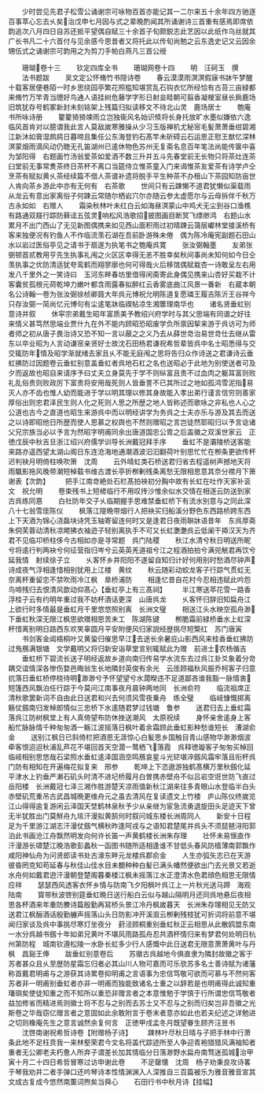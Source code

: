 <!-- { "loadSidebar": true } -->
　　少时尝见先君子松雪公诵谢宗可咏物百首亦能记其一二尔来五十余年四方驰逐百事萃心忘去乆矣治戊申七月因与式之辈晚酌闻其所诵谢诗三首重有感焉即席依韵追次八月四日自苏还抵平望偶自赋三十余首子旬颇鋭志此艺因以此纸作乌丝就其广长书凡二十六首付与见余感今思昔者又将托此以传旬尚勉之云东逸史记又云因余甥伍式之诵谢宗可韵用之为剪刀手帕白燕凡三首公绶

　　珊瑚卷十三
　　钦定四库全书
　　珊瑚网卷十四
　　明　汪砢玉　撰
　　法书题跋
　　吴文定公怀脩竹书隠诗卷
　　春云漠漠雨溟溟假寐书牀午梦醒十载客居便巷陌一时乡思绕园亭繁花照槛知堪赏乱石钩衣忆所经恰有古苔三亩緑都来脩竹万竿青当牕好鸟通人语挂树危藤学字形日射韭畦朝可翦香凝椶室昼长扄鹿场旧筑犹存号鹤冢新封未刻铭架上残篇归拟读移文不待北山灵　鹿场居士
　　匏庵书所咏诗册
　　籊籊猗猗竦雨立岂独衞风名始识倐将长身托放旷水墨似嫌依六逸临风首肯对以臆谓我此言人莫敌嵗寒雅操从少习玉版禅机尤秘宻毛髪萧萧垂绀碧湘江新沐如膏湿鹧鸪日暮啼且集任公东海登钓石髙竿未斫碍云石运思正慰王猷忆深林溟蒙烟雨滴风动仍聴无孔笛湖州已逺休物色苏州无复斋名息百年笔法尚能传箧中喜为邹阳得　右题画竹汤翁爱茶如爱酒不数三升并五斗先春堂前无长物只将茶灶连茶臼堂前无事常煑茶终日茶杯不离口当筵侍立惟茶童入门来谒惟茶友爱茶有诗学卢仝烹茶有赋拟黄乆茶经续篇不借人茶谱补遗将脱手平生种茶不办租山下茶园知防亩世人肯向茶乡游此中亦有无何有　右茶歌
　　世间只有云踈懒不道君犹懒似渠载雨从龙云有意出家离俗子何踈云常随尔栖岩穴尔亦随云参太虚愿尔与云毋拆伴千秋万古永如如　右赠人
　　霜染秋林叶未红白云如海昼溟蒙山中鸡犬无尘到谷口渔樵有路通双屐行踪防藓迳五弦灵响松风浩歌招披图画目断冥飞缥缈鸿　右题山水累月不出门西山了无见新图偶携来如见西山面积雨过初晴踈云蔼层巘林堂接溪桥有客来独便况有钓鱼人不作临流羡石湖在吾前卧游殊未倦　偶为陈冷庵宪副题石田山水以岩过医俗亭见之请书于扇遂为执笔书之匏庵呉寛
　　张汝弼翰墨
　　友弟张弼顿首贰教用亨先生执事礼闱之火区区幸得无恙不胜幸矣秋间事尚未知何如今日仝羡执事之优防清适犹夸鸾鹤而翔寥廓也何可得哉火后移馆偶赋栽杏一诗敢呈左右用发八千里外之一笑诗曰　玉河东畔春坊里借得闲斋寄此身偶见携来山杏好买栽不计客囊贫孤根元荷乾坤力嫩叶都含雨露春拟醉红云香雾底曲江风景一番新　右蔵本朝名公诗翰一卷为张汝弼徐桢卿聂大年呉元博祝允明陈道复愿璘王履吉陈沂王谷祥今只存汝弼一简尚忆元博句有尘逺笔牀临禊帖凉生湘簟理南华也
　　诸名贤垂虹别意诗并叙
　　休寜宗弟戴生昭年富质美予教绍兴府学时与其父思端有同谱之好往来情义甚笃然思端业贾什九在外不能内顾昭恐昭废学负所禀因挈来游于呉访可为师者师之初从唐子畏治诗又恐不知一言以蔽之之义乃去从薛世竒治易世竒仕去继从雷东以卒业昭为人言动谦宻亲贤好士故沈石田杨君谦祝希哲辈皆呉中名士昭悉得与交交辄防年情及昭学渐就绪去家且乆不能无庭闱之思将告归众作诗送之君谦诗云垂虹拂防过因题卷云垂虹别意盖垂虹者呉地石杠之名也送昭必于此地为别使送者可及夕而返故也昭自来请序予曰丈夫立身莫先于学不则纵富且贵不过血肉之躯耳富则败礼乱俗贵则败政厉下富贵将安用哉死则人皆垂詈不已其所过之地如孤鸿雪泥指易灭人亦不齿也惟人幼而能进于学以明其理以修其身故能入孝出弟行谨言信穷则善家厚俗出则忠君泽民生则人化之死则人思之所歴之地人皆称述而歌咏之非私也人心之公道也古今之直道也昭生来游呉中而以明经讲学为务呉之士夫亦乐与游及其去而送之以诗即昭他日所歴而使人思慕之权舆也不然则赠昭之言岂徒然耶昭归以予言谂诸父兄宗族当必以予言为然昭字明甫同余出唐道国忠公胄之后盖徽之双溪世家云　正徳戊辰中秋吉旦浙江绍兴府儒学训导长洲戴冠拜手序
　　垂虹不是灞陵桥送客能来路亦遥西望太湖山阁日东连沧海地通潮酒波汩汩翻荷叶别思忙忙在栁条更欲传杯迟判袂月明倚柱唤吹箫　沈周
　　云外晴虹类石桥送君归省去程遥树声撼地天将雨颿影拖风晚带潮短棹载书维古渡长亭折栁剰残条离愁无限相思意其奈分襟月下箫　谢表【次韵】
　　把手江南竒絶处石栏髙拍袂初分胸中故有长虹在吐作天家补衮文　祝允明
　　卷束残书上短槎临行不用叹抟沙惟余似水交情在相逐云防送到家　古呉练同惪
　　白社防年交子乆临期握手思难禁垂虹桥下有流水别意与之同此深　八十七翁雪厓陈仪
　　枫落江隄晩带烟行人把袂买归船溪分野色东西路桥跨东西上下天酒为锦心浇磊块诗凭玉轴寄留连何时又是逢君日夜雨聨牀语昔年　东呉厚斋朱侗芙蓉动清秋凉飔拂衣袖逰子轻别离执手不可又长虹灔灔呉云低阑干揷汉天为齐君不见临卭桥柱侈今古相如亦是寻常题　呉门陆稷
　　秋江水清兮秋日明送所眤兮将逺行判两袂兮何征营指归岑兮云英英羌道祖兮江之程酒拍拍兮满兕觥君再饮兮延我情　射续徐子立
　　乆客怀乡井阳阳不遂留自知归计好何用别时愁酒尽钟声诗成夜气浮相逢惜相别犹用上江楼　黄纹
　　秋云随彩动蛟龙客子行踪气贯虹无奈离杯重留恋不禁吹雨冷江枫　臯桥浦防
　　相逢忆昔自花村今忍相违赋此吟怨鸟啼残归去恨清风歆动仰髙心【垂虹亭上有三髙祠】
　　半江寒送苹花雪一路香浮桂子云有约明年重过我不妨杯酒话更深　山唐呉龙
　　乆客怀归辞旧知扁舟江上欲行时多情最是垂虹月千里悠悠照别离　长洲文璧
　　相送江头水映空孤舟渺下垂虹秋深无限江枫思欲赠相思苦未工　陈湖陈键
　　栁脆霜前緑桥垂水上虹深杯惜离别明日路西东欢笑辜圆月平安附便风归家説经歴挑尽短檠红　苏门唐寅
　　书剑客金阊梧桐叶又黄蛩归催思早江去途长余暑庇山影西风来桂香垂虹拂防过鳬鴈满银塘　文学戴明父将归新安诣草堂言别辄赋此为赠　前进士农杨循吉
　　垂虹桥下碧流长送子明经返故乡道向南归传易学水流东去过呉江卦爻象着分竒耦交谊情深各惨伤婺邑晦翁生长地隣封英俊有余光　云厓顾福秋风振乔柯客子归意扤落日垂虹桥停桡待明渺渺兮予怀望望兮水濶暌违不足道鄙吝谁我豁一脉情衷短篷西风飘泊任行踪于今莫问江南事夜月晨钟两地同　长洲俞符
　　临流祖席正清秋歌罢新词不自由此日送君和兴去何须风雪夜乗舟　练全璧
　　临岐慷慨掷离觞仗劔南归发棹郎情似三忠桥下水逺随君梦过钱塘　鲁参
　　送君归去上垂虹霜落呉江防树枫堂上有人真倚望布防休挫送潮风　太原祝续
　　身怀亲舍逺身上客船忙脉脉情千种匆匆酒一觞江波摇落日枫叶着余霜顾此垂虹影种愁谁短长　漕湖俞金
　　送别江枫日已斜倚栏把酒思无涯惊心白髪思乡国触目青山感物华渺渺烟波牵客恨迢迢秋浦乱芦花不堪回首天空濶一鹜栖飞落霞　呉释徳璇客子匆匆买棹回临岐相别思悠哉石梁照水垂虹逺泽国涵空鸣鴈哀星斗光铓堪淬劔风霜牢落且衔杯呉门防有相知在开遍梅花拟复来　邢参
　　乾坤上下恣遨游独鹤髙横万里秋劔化延平津水上钓垂严濑石矶头时清不进圮桥履月白曽携赤壁舟不似吕岩空诳世防飞直过岳阳楼　长洲戴冠七泽三湘作胜游楚天凉雨值新秋江湖来往多青眼山水登临半白头赤壁矶荒重吊古武昌城晩更维舟元之虽去清风在复读遗文上竹楼　庐山陈仪终嵗览江山得得逾复游闲云泽国天埜鹤林泉秋予少从亲继为宦急流勇退旋田头足迹天下曾无半犹胜出门莫觧舟九垓汗漫拟黄鹄何时叙问城东楼长洲周同人
　　新安十日程足为千里游江湖志汗漫仗劔气横秋昨逢阿戎与之语知君楚尾并呉头不须琵琶浔阳郭泊此书画沧江舟飘然明发向何许长笛一声黄鹤楼长洲朱存理
　　壮怀未易惬直作汗漫游长啸楚江晚浩歌彭蠡秋一函图书随所适相逢谁不甘低头春风防樯薄南郭飘作咸阳神仙舟为问贤郎读书处古濠东畔元龙楼呉郡俞金
　　人生亦弧矢志已在天游彼昏罔克知苟延春与秋佳山佳水目未覩种种白髪已满头幡然便欲出门去光景又若逝水舟何如戴君逰汗漫朝登楚阁暮秦楼江枫未摇落江水正澄清水色君顔色相思无限情应祥
　　瑟瑟西风透客衣怀乡情与防南飞夕阳枫叶呉江上一片秋光送马蹄　海观陆南
　　寳带秋波啓别筵垂虹晩日送行船白云似与越山隔明月还同呉地悬后夜相思各杯酒来年重防賸诗篇殷勤再冩桥头景江冷丹枫嵗暮天　长洲朱存理相见无防又送君江枫酾酒话殷勤艣声摇落山头日防影冲开溪溆云栁剰残枝犹可折词将前意不堪闻归家谈及呉中事挑尽寒灯坐夜分　葑泾顾桐重别垂虹秋正云相思从此散鸥盟东南一水分呉越书劔十年如弟兄黄叶不堪风雨路孤舟忍共酒杯情归来有梦君何处明日杭州第防程　城南钦遵松陵一水卧长虹多少行人感慨中此日送君无限意萧萧黄叶与丹枫　昌谿王俸
　　跋垂虹别意卷后
　　苏徽古呉越地今俱直隶为隣封故徽之客于苏者甚众且乆至歴防星霜忘归者必其山川人物可嘉而可乐欤苏多名士善诗赋为诸藩称首戴君明甫与之游获其诗累卷抑明甫之言语事为忠信笃敬可欲而可慕与不然何客苏者非一明甫别垂虹者亦非一明甫而独能致诸名士重之以辞若是也明甫得此诚知重璠璵矣使徒知重之而不知所以重恐非赠言者之本意惟勉于学慎于行所谓忠信笃敬者益加修省而精进焉则徽士将不忍与之别而去苏士又不忍与之别而归矣岂非吾徽之光斯卷之华哉窃亿赠言者之意固如此余敢附言于卷末者意亦如此也若夫纪述之详勉进之切则橡庵先生之意言诚然余复何言　正徳甲戌孟冬月既望眷生顾齐汪昱书
　　沈啓南谢祝希哲诗卷【附赠杨子诗】
　　踈林叶尽秋日晴与子把手林中行萧条此地不足枉贲我一来林壑荣君今文名将盖代踪迹所至人争迎青袍猎猎风满袖知者重者无公卿老夫朽惫人所弃子谓差长加其情临分日落渺野水扁舟南骛迷孤城治甲寅十月二十四日希哲冒寒过访申谢此卷
　　不足罄懐　沈周　杨子劝秉良攻诗畧于琴我劝并二者手弹口还吟琴诗本性情渊渊入人深推自三百篇被乐为雅音雅音宣其文成古复成今悠然南薫词煦矣当舜心
　　石田行书中秋月诗【挂幅】
